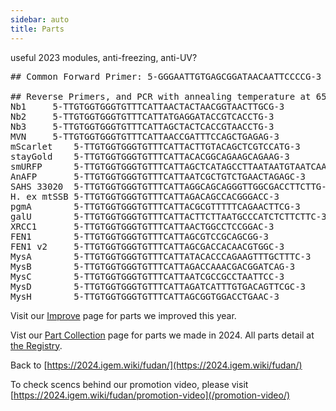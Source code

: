 ```yaml
---
sidebar: auto
title: Parts
---
```


useful 2023 modules, anti-freezing, anti-UV?

<pre>
## Common Forward Primer: 5-GGGAATTGTGAGCGGATAACAATTCCCCG-3

## Reverse Primers, and PCR with annealing temperature at 65 degree
Nb1		5-TTGTGGTGGGTGTTTCATTAACTACTAACGGTAACTTGCG-3
Nb2		5-TTGTGGTGGGTGTTTCATTATGAGGATACCGTCACCTG-3
Nb3		5-TTGTGGTGGGTGTTTCATTAGCTACTCACCGTAACCTG-3
MVN		5-TTGTGGTGGGTGTTTCATTAACCGATTTCCAGCTGAGAG-3
mScarlet	5-TTGTGGTGGGTGTTTCATTACTTGTACAGCTCGTCCATG-3
stayGold	5-TTGTGGTGGGTGTTTCATTACACGGCAGAAGCAGAAG-3
smURFP		5-TTGTGGTGGGTGTTTCATTAGCTCATAGCCTTAATAATGTAATCAAAGTAG-3
AnAFP		5-TTGTGGTGGGTGTTTCATTAATCGCTGTCTGAACTAGAGC-3
SAHS 33020	5-TTGTGGTGGGTGTTTCATTAGGCAGCAGGGTTGGCGACCTTCTTG-3
H. ex mtSSB	5-TTGTGGTGGGTGTTTCATTAGACAGCCACGGGACC-3
pgmA		5-TTGTGGTGGGTGTTTCATTACGCGTTTTTCAGAACTTCG-3
galU		5-TTGTGGTGGGTGTTTCATTACTTCTTAATGCCCATCTCTTCTTC-3
XRCC1		5-TTGTGGTGGGTGTTTCATTAACTGGCCTCCGGAC-3
FEN1		5-TTGTGGTGGGTGTTTCATTAGCGTCCGCAGCGG-3
FEN1 v2		5-TTGTGGTGGGTGTTTCATTAGCGACCACAACGTGGC-3
MysA		5-TTGTGGTGGGTGTTTCATTATACACCCAGAAGTTTGCTTTC-3
MysB		5-TTGTGGTGGGTGTTTCATTAGACCAAACGACGGATCAG-3
MysC		5-TTGTGGTGGGTGTTTCATTAATCGCCGCCTAATTCC-3
MysD		5-TTGTGGTGGGTGTTTCATTAGATCATTTGTGACAGTTCGC-3
MysH		5-TTGTGGTGGGTGTTTCATTAGCGGTGGACCTGAAC-3
</pre>

Visit our [Improve](/improve/) page for parts we improved this year.

Vist our [Part Collection](/part-collection/) page for parts we made in 2024. All parts detail at [the Registry](https://parts.igem.org/cgi/partsdb/pgroup.cgi?pgroup=iGEM2024&group=Fudan).

Back to [https://2024.igem.wiki/fudan/](https://2024.igem.wiki/fudan/)

To check scencs behind our promotion video, please visit [https://2024.igem.wiki/fudan/promotion-video](/promotion-video/)